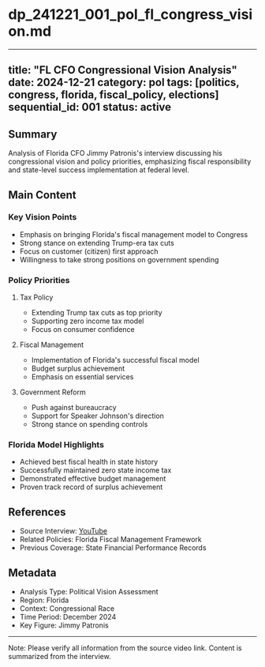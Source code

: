 # dp_241221_001_pol_fl_congress_vision.md

---
title: "FL CFO Congressional Vision Analysis"
date: 2024-12-21
category: pol
tags: [politics, congress, florida, fiscal_policy, elections]
sequential_id: 001
status: active
---

## Summary
Analysis of Florida CFO Jimmy Patronis's interview discussing his congressional vision and policy priorities, emphasizing fiscal responsibility and state-level success implementation at federal level.

## Main Content

### Key Vision Points
- Emphasis on bringing Florida's fiscal management model to Congress
- Strong stance on extending Trump-era tax cuts
- Focus on customer (citizen) first approach
- Willingness to take strong positions on government spending

### Policy Priorities
1. Tax Policy
   - Extending Trump tax cuts as top priority
   - Supporting zero income tax model
   - Focus on consumer confidence

2. Fiscal Management
   - Implementation of Florida's successful fiscal model
   - Budget surplus achievement
   - Emphasis on essential services

3. Government Reform
   - Push against bureaucracy
   - Support for Speaker Johnson's direction
   - Strong stance on spending controls

### Florida Model Highlights
- Achieved best fiscal health in state history
- Successfully maintained zero state income tax
- Demonstrated effective budget management
- Proven track record of surplus achievement

## References
- Source Interview: [YouTube](https://www.youtube.com/watch?v=RP5ruIfp8mY)
- Related Policies: Florida Fiscal Management Framework
- Previous Coverage: State Financial Performance Records

## Metadata
- Analysis Type: Political Vision Assessment
- Region: Florida
- Context: Congressional Race
- Time Period: December 2024
- Key Figure: Jimmy Patronis

---
Note: Please verify all information from the source video link. Content is summarized from the interview.